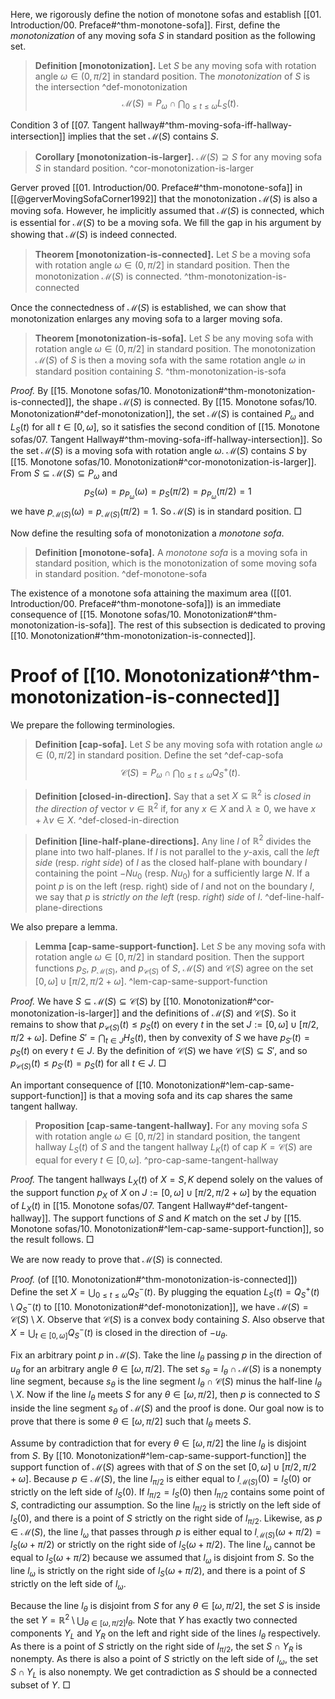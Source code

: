 Here, we rigorously define the notion of monotone sofas and establish [[01. Introduction/00. Preface#^thm-monotone-sofa]]. First, define the _monotonization_ of any moving sofa $S$ in standard position as the following set.

> __Definition [monotonization].__ Let $S$ be any moving sofa with rotation angle $\omega \in (0, \pi/2]$ in standard position. The _monotonization_ of $S$ is the intersection ^def-monotonization
$$
\mathcal{M}(S) = P_\omega \cap \bigcap_{0 \leq t \leq \omega} L_S(t).
$$

Condition 3 of [[07. Tangent hallway#^thm-moving-sofa-iff-hallway-intersection]] implies that the set $\mathcal{M}(S)$ contains $S$.

> __Corollary [monotonization-is-larger].__ $\mathcal{M}(S) \supseteq S$ for any moving sofa $S$ in standard position. ^cor-monotonization-is-larger

Gerver proved [[01. Introduction/00. Preface#^thm-monotone-sofa]] in [[@gerverMovingSofaCorner1992]] that the monotonization $\mathcal{M}(S)$ is also a moving sofa. However, he implicitly assumed that $\mathcal{M}(S)$ is connected, which is essential for $\mathcal{M}(S)$ to be a moving sofa. We fill the gap in his argument by showing that $\mathcal{M}(S)$ is indeed connected.

> __Theorem [monotonization-is-connected].__ Let $S$ be a moving sofa with rotation angle $\omega \in (0, \pi/2]$ in standard position. Then the monotonization $\mathcal{M}(S)$ is connected. ^thm-monotonization-is-connected

Once the connectedness of $\mathcal{M}(S)$ is established, we can show that monotonization enlarges any moving sofa to a larger moving sofa.

> __Theorem [monotonization-is-sofa].__ Let $S$ be any moving sofa with rotation angle $\omega \in (0, \pi/2]$ in standard position. The monotonization $\mathcal{M}(S)$ of $S$ is then a moving sofa with the same rotation angle $\omega$ in standard position containing $S$. ^thm-monotonization-is-sofa

_Proof._ By [[15. Monotone sofas/10. Monotonization#^thm-monotonization-is-connected]], the shape $\mathcal{M}(S)$ is connected. By [[15. Monotone sofas/10. Monotonization#^def-monotonization]], the set $\mathcal{M}(S)$ is contained $P_\omega$ and $L_S(t)$ for all $t \in [0, \omega]$, so it satisfies the second condition of [[15. Monotone sofas/07. Tangent Hallway#^thm-moving-sofa-iff-hallway-intersection]]. So the set $\mathcal{M}(S)$ is a moving sofa with rotation angle $\omega$. $\mathcal{M}(S)$ contains $S$ by [[15. Monotone sofas/10. Monotonization#^cor-monotonization-is-larger]]. From $S \subseteq \mathcal{M}(S) \subseteq P_\omega$ and
$$
p_S(\omega) = p_{P_\omega}(\omega) = p_S(\pi/2) = p_{P_\omega}(\pi/2) = 1
$$
we have $p_{\mathcal{M}(S)}(\omega) = p_{\mathcal{M}(S)}(\pi/2) = 1$. So $\mathcal{M}(S)$ is in standard position. □

Now define the resulting sofa of monotonization a _monotone sofa_.

> __Definition [monotone-sofa].__ A _monotone sofa_ is a moving sofa in standard position, which is the monotonization of some moving sofa in standard position. ^def-monotone-sofa

The existence of a monotone sofa attaining the maximum area ([[01. Introduction/00. Preface#^thm-monotone-sofa]]) is an immediate consequence of [[15. Monotone sofas/10. Monotonization#^thm-monotonization-is-sofa]]. The rest of this subsection is dedicated to proving [[10. Monotonization#^thm-monotonization-is-connected]].

# Proof of [[10. Monotonization#^thm-monotonization-is-connected]]

We prepare the following terminologies.

> __Definition [cap-sofa].__ Let $S$ be any moving sofa with rotation angle $\omega \in (0, \pi/2]$ in standard position. Define the set ^def-cap-sofa
$$
\mathcal{C}(S) = P_\omega \cap \bigcap_{0 \leq t \leq \omega} Q^+_S(t).
$$

> __Definition [closed-in-direction].__ Say that a set $X \subseteq \mathbb{R}^2$ is _closed in the direction of_ vector $v \in \mathbb{R}^2$ if, for any $x \in X$ and $\lambda \geq 0$, we have $x + \lambda v \in X$. ^def-closed-in-direction

> __Definition [line-half-plane-directions].__ Any line $l$ of $\mathbb{R}^2$ divides the plane into two half-planes. If $l$ is not parallel to the $y$-axis, call the _left side_ (resp. _right side_) of $l$ as the closed half-plane with boundary $l$ containing the point $- Nu_0$ (resp. $Nu_0$) for a sufficiently large $N$. If a point $p$ is on the left (resp. right) side of $l$ and not on the boundary $l$, we say that $p$ is _strictly on the left_ (resp. _right_) _side_ of $l$. ^def-line-half-plane-directions

We also prepare a lemma.

> __Lemma [cap-same-support-function].__ Let $S$ be any moving sofa with rotation angle $\omega \in [0, \pi/2]$ in standard position. Then the support functions $p_S$, $p_{\mathcal{M}(S)}$, and $p_{\mathcal{C}(S)}$ of $S$, $\mathcal{M}(S)$ and $\mathcal{C}(S)$ agree on the set $[0, \omega] \cup [\pi/2, \pi/2 + \omega]$. ^lem-cap-same-support-function

_Proof._ We have $S \subseteq \mathcal{M}(S) \subseteq \mathcal{C}(S)$ by [[10. Monotonization#^cor-monotonization-is-larger]] and the definitions of $\mathcal{M}(S)$ and $\mathcal{C}(S)$. So it remains to show that $p_{\mathcal{C}(S)}(t) \leq p_S(t)$ on every $t$ in the set $J := [0, \omega] \cup [\pi/2, \pi/2 + \omega]$. Define $S' = \bigcap_{t \in J} H_S(t)$, then by convexity of $S$ we have $p_{S'}(t) = p_S(t)$ on every $t \in J$. By the definition of $\mathcal{C}(S)$ we have $\mathcal{C}(S) \subseteq S'$, and so $p_{\mathcal{C}(S)}(t) \leq p_{S'}(t) = p_S(t)$ for all $t \in J$. □

An important consequence of [[10. Monotonization#^lem-cap-same-support-function]] is that a moving sofa and its cap shares the same tangent hallway.

> __Proposition [cap-same-tangent-hallway].__ For any moving sofa $S$ with rotation angle $\omega \in [0, \pi/2]$ in standard position, the tangent hallway $L_S(t)$ of $S$ and the tangent hallway $L_K(t)$ of cap $K = \mathcal{C}(S)$ are equal for every $t \in [0, \omega]$. ^pro-cap-same-tangent-hallway

_Proof._ The tangent hallways $L_X(t)$ of $X = S, K$ depend solely on the values of the support function $p_X$ of $X$ on $J := [0, \omega] \cup [\pi/2, \pi/2 + \omega]$ by the equation of $L_X(t)$ in [[15. Monotone sofas/07. Tangent Hallway#^def-tangent-hallway]]. The support functions of $S$ and $K$ match on the set $J$ by [[15. Monotone sofas/10. Monotonization#^lem-cap-same-support-function]], so the result follows. □

We are now ready to prove that $\mathcal{M}(S)$ is connected.

_Proof._ (of [[10. Monotonization#^thm-monotonization-is-connected]]) Define the set $X = \bigcup_{0 \leq t \leq \omega} Q^-_S(t)$. By plugging the equation $L_S(t) = Q_S^+(t) \setminus Q_S^-(t)$ to [[10. Monotonization#^def-monotonization]], we have $\mathcal{M}(S) = \mathcal{C}(S) \setminus X$. Observe that $\mathcal{C}(S)$ is a convex body containing $S$. Also observe that $X = \bigcup_{t \in [0, \omega]} Q^-_S(t)$ is closed in the direction of $-u_\theta$.

Fix an arbitrary point $p$ in $\mathcal{M}(S)$. Take the line $l_\theta$ passing $p$ in the direction of $u_\theta$ for an arbitrary angle $\theta \in [\omega, \pi/2]$. The set $s_\theta = l_\theta \cap \mathcal{M}(S)$ is a nonempty line segment, because $s_\theta$ is the line segment $l_\theta \cap \mathcal{C}(S)$ minus the half-line $l_\theta \setminus X$. Now if the line $l_\theta$ meets $S$ for any $\theta \in [\omega, \pi/2]$, then $p$ is connected to $S$ inside the line segment $s_\theta$ of $\mathcal{M}(S)$ and the proof is done. Our goal now is to prove that there is some $\theta \in [\omega, \pi/2]$ such that $l_\theta$ meets $S$.

Assume by contradiction that for every $\theta \in [\omega, \pi/2]$ the line $l_\theta$ is disjoint from $S$. By [[10. Monotonization#^lem-cap-same-support-function]] the support function of $\mathcal{M}(S)$ agrees with that of $S$ on the set $[0, \omega] \cup [\pi/2, \pi/2 + \omega]$. Because $p \in \mathcal{M}(S)$, the line $l_{\pi/2}$ is either equal to $l_{\mathcal{M}(S)}(0) = l_S(0)$ or strictly on the left side of $l_{S}(0)$. If $l_{\pi/2} = l_S(0)$ then $l_{\pi/2}$ contains some point of $S$, contradicting our assumption. So the line $l_{\pi/2}$ is strictly on the left side of $l_{S}(0)$, and there is a point of $S$ strictly on the right side of $l_{\pi/2}$. Likewise, as $p \in \mathcal{M}(S)$, the line $l_{\omega}$ that passes through $p$ is either equal to $l_{\mathcal{M}(S)}(\omega + \pi/2) = l_S(\omega + \pi/2)$ or strictly on the right side of $l_S(\omega + \pi/2)$. The line $l_\omega$ cannot be equal to $l_S(\omega + \pi/2)$ because we assumed that $l_\omega$ is disjoint from $S$. So the line $l_{\omega}$ is strictly on the right side of $l_S(\omega + \pi/2)$, and there is a point of $S$ strictly on the left side of $l_{\omega}$.

Because the line $l_\theta$ is disjoint from $S$ for any $\theta \in [\omega, \pi/2]$, the set $S$ is inside the set $Y = \mathbb{R}^2 \setminus \bigcup_{\theta \in [\omega, \pi/2]} l_\theta$. Note that $Y$ has exactly two connected components $Y_L$ and $Y_R$ on the left and right side of the lines $l_\theta$ respectively. As there is a point of $S$ strictly on the right side of $l_{\pi/2}$, the set $S \cap Y_R$ is nonempty. As there is also a point of $S$ strictly on the left side of $l_\omega$, the set $S \cap Y_L$ is also nonempty. We get contradiction as $S$ should be a connected subset of $Y$. □